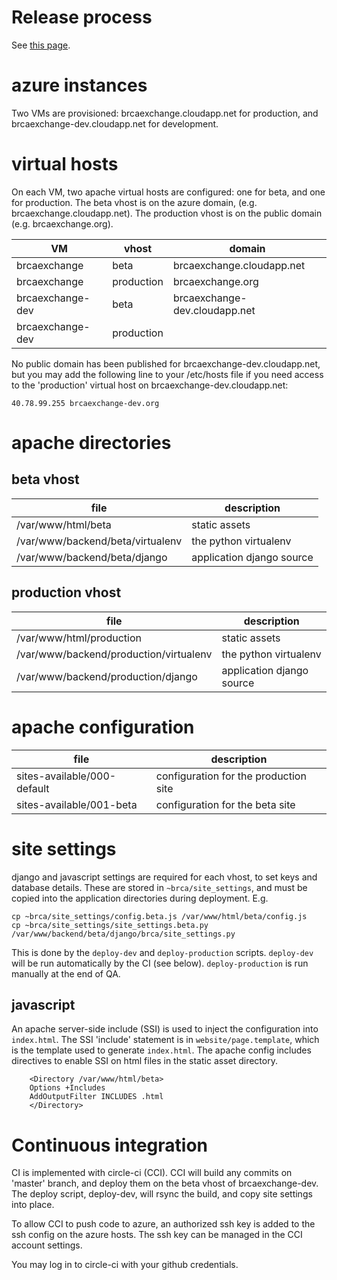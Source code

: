 # Release process

See [this page](RELEASES.md).

# azure instances

Two VMs are provisioned: brcaexchange.cloudapp.net for production, and
brcaexchange-dev.cloudapp.net for development.

# virtual hosts

On each VM, two apache virtual hosts are configured: one for beta, and one for production.
The beta vhost is on the azure domain, (e.g. brcaexchange.cloudapp.net). The production vhost is
on the public domain (e.g. brcaexchange.org).

| VM | vhost | domain |
| --- | --- | --- |
| brcaexchange |  beta | brcaexchange.cloudapp.net |
| brcaexchange |  production | brcaexchange.org |
| brcaexchange-dev |  beta | brcaexchange-dev.cloudapp.net |
| brcaexchange-dev |  production | |


No public domain has been published for brcaexchange-dev.cloudapp.net, but you
may add the following line to your /etc/hosts file if you need access to the
'production' virtual host on brcaexchange-dev.cloudapp.net:

```
40.78.99.255 brcaexchange-dev.org
```

# apache directories
## beta vhost

| file | description |
| --- | --- |
| /var/www/html/beta | static assets |
| /var/www/backend/beta/virtualenv | the python virtualenv |
| /var/www/backend/beta/django | application django source |

## production vhost

| file | description |
| --- | --- |
| /var/www/html/production | static assets |
| /var/www/backend/production/virtualenv | the python virtualenv |
| /var/www/backend/production/django | application django source |

# apache configuration

| file | description |
| --- | --- |
| sites-available/000-default | configuration for the production site |
| sites-available/001-beta | configuration for the beta site |

# site settings

django and javascript settings are required for each vhost, to set keys
and database details. These are stored in ```~brca/site_settings```, and
must be copied into the application directories during deployment. E.g.

```
cp ~brca/site_settings/config.beta.js /var/www/html/beta/config.js
cp ~brca/site_settings/site_settings.beta.py /var/www/backend/beta/django/brca/site_settings.py
```

This is done by the ```deploy-dev``` and ```deploy-production``` scripts. ```deploy-dev``` will
be run automatically by the CI (see below). ```deploy-production``` is run manually at the end
of QA.

## javascript

An apache server-side include (SSI) is used to inject the configuration into
```index.html```. The SSI 'include' statement is in ```website/page.template```, which is
the template used to generate ```index.html```. The apache config includes directives
to enable SSI on html files in the static asset directory.

```
    <Directory /var/www/html/beta>
	Options +Includes
	AddOutputFilter INCLUDES .html
    </Directory>
```

# Continuous integration

CI is implemented with circle-ci (CCI). CCI will build any commits on 'master' branch,
and deploy them on the beta vhost of brcaexchange-dev. The deploy script, deploy-dev,
will rsync the build, and copy site settings into place.

To allow CCI to push code to azure, an authorized ssh key is added to the ssh config
on the azure hosts. The ssh key can be managed in the CCI account settings.

You may log in to circle-ci with your github credentials.
